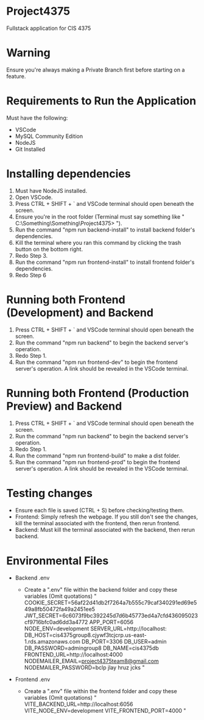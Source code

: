 # Project4375
Fullstack application for CIS 4375

# Warning
Ensure you're always making a Private Branch first before starting on a feature.

# Requirements to Run the Application
Must have the following: 
- VSCode
- MySQL Community Edition
- NodeJS
- Git Installed

# Installing dependencies
1. Must have NodeJS installed.
2. Open VSCode.
3. Press CTRL + SHIFT + ` and VSCode terminal should open beneath the screen.
4. Ensure you're in the root folder (Terminal must say something like " C:\Something\Something\Project4375> ").
5. Run the command "npm run backend-install" to install backend folder's dependencies.
6. Kill the terminal where you ran this command by clicking the trash button on the bottom right.
7. Redo Step 3.
8. Run the command "npm run frontend-install" to install frontend folder's dependencies.
9. Redo Step 6

# Running both Frontend (Development) and Backend
1. Press CTRL + SHIFT + ` and VSCode terminal should open beneath the screen.
2. Run the command "npm run backend" to begin the backend server's operation.
3. Redo Step 1.
4. Run the command "npm run frontend-dev" to begin the frontend server's operation. A link should be revealed in the VSCode terminal.

# Running both Frontend (Production Preview) and Backend
1. Press CTRL + SHIFT + ` and VSCode terminal should open beneath the screen.
2. Run the command "npm run backend" to begin the backend server's operation.
3. Redo Step 1.
4. Run the command "npm run frontend-build" to make a dist folder.
5. Run the command "npm run frontend-prod" to begin the frontend server's operation. A link should be revealed in the VSCode terminal.

# Testing changes 
- Ensure each file is saved (CTRL + S) before checking/testing them.
- Frontend: Simply refresh the webpage. If you still don't see the changes, kill the terminal associated with the frontend, then rerun frontend.
- Backend: Must kill the terminal associated with the backend, then rerun backend.

# Environmental Files
- Backend .env
    -   Create a ".env" file within the backend folder and copy these variables (Omit quotations)
    "
    COOKIE_SECRET=56af22d41db2f7264a7b555c79caf340291ed69e549a8fb50472fa49a2451ee5
    JWT_SECRET=6c6073f9bc392245d7d6b45773ed4a7cfd436095023cf9716bfc0ad6dd3a4772
    APP_PORT=6056
    NODE_ENV=development
    SERVER_URL=http://localhost:
    DB_HOST=cis4375group8.cjywf3tcjcrp.us-east-1.rds.amazonaws.com
    DB_PORT=3306
    DB_USER=admin
    DB_PASSWORD=admingroup8
    DB_NAME=cis4375db
    FRONTEND_URL=http://localhost:4000
    NODEMAILER_EMAIL=project4375team8@gmail.com
    NODEMAILER_PASSWORD=bclp jlay hruz jcks
    "

- Frontend .env
    -   Create a ".env" file within the frontend folder and copy these variables (Omit quotations)
    "
    VITE_BACKEND_URL=http://localhost:6056
    VITE_NODE_ENV=development
    VITE_FRONTEND_PORT=4000
    "
